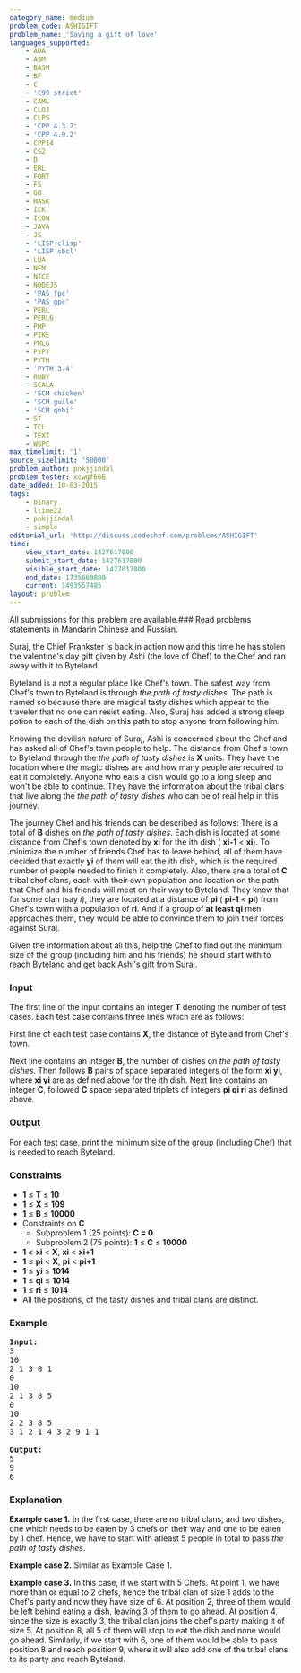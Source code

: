 ```yaml
---
category_name: medium
problem_code: ASHIGIFT
problem_name: 'Saving a gift of love'
languages_supported:
    - ADA
    - ASM
    - BASH
    - BF
    - C
    - 'C99 strict'
    - CAML
    - CLOJ
    - CLPS
    - 'CPP 4.3.2'
    - 'CPP 4.9.2'
    - CPP14
    - CS2
    - D
    - ERL
    - FORT
    - FS
    - GO
    - HASK
    - ICK
    - ICON
    - JAVA
    - JS
    - 'LISP clisp'
    - 'LISP sbcl'
    - LUA
    - NEM
    - NICE
    - NODEJS
    - 'PAS fpc'
    - 'PAS gpc'
    - PERL
    - PERL6
    - PHP
    - PIKE
    - PRLG
    - PYPY
    - PYTH
    - 'PYTH 3.4'
    - RUBY
    - SCALA
    - 'SCM chicken'
    - 'SCM guile'
    - 'SCM qobi'
    - ST
    - TCL
    - TEXT
    - WSPC
max_timelimit: '1'
source_sizelimit: '50000'
problem_author: pnkjjindal
problem_tester: xcwgf666
date_added: 10-03-2015
tags:
    - binary
    - ltime22
    - pnkjjindal
    - simple
editorial_url: 'http://discuss.codechef.com/problems/ASHIGIFT'
time:
    view_start_date: 1427617800
    submit_start_date: 1427617800
    visible_start_date: 1427617800
    end_date: 1735669800
    current: 1493557485
layout: problem
---
```

All submissions for this problem are available.###  Read problems statements in [Mandarin Chinese ](http://www.codechef.com/download/translated/LTIME22/mandarin/ASHIGIFT.pdf) and [Russian](http://www.codechef.com/download/translated/LTIME22/russian/ASHIGIFT.pdf).

Suraj, the Chief Prankster is back in action now and this time he has stolen the valentine's day gift given by Ashi (the love of Chef) to the Chef and ran away with it to Byteland.

Byteland is a not a regular place like Chef's town. The safest way from Chef's town to Byteland is through *the path of tasty dishes*. The path is named so because there are magical tasty dishes which appear to the traveler that no one can resist eating. Also, Suraj has added a strong sleep potion to each of the dish on this path to stop anyone from following him.

Knowing the devilish nature of Suraj, Ashi is concerned about the Chef and has asked all of Chef's town people to help. The distance from Chef's town to Byteland through the *the path of tasty dishes* is **X** units. They have the location where the magic dishes are and how many people are required to eat it completely. Anyone who eats a dish would go to a long sleep and won't be able to continue. They have the information about the tribal clans that live along the *the path of tasty dishes* who can be of real help in this journey.

The journey Chef and his friends can be described as follows: There is a total of **B** dishes on *the path of tasty dishes*. Each dish is located at some distance from Chef's town denoted by **xi** for the ith dish ( **xi-1** < **xi**). To minimize the number of friends Chef has to leave behind, all of them have decided that exactly **yi** of them will eat the ith dish, which is the required number of people needed to finish it completely. Also, there are a total of **C** tribal chef clans, each with their own population and location on the path that Chef and his friends will meet on their way to Byteland. They know that for some clan (say *i*), they are located at a distance of **pi** ( **pi-1** < **pi**) from Chef's town with a population of **ri**. And if a group of **at least qi** men approaches them, they would be able to convince them to join their forces against Suraj.

Given the information about all this, help the Chef to find out the minimum size of the group (including him and his friends) he should start with to reach Byteland and get back Ashi's gift from Suraj.

### Input

The first line of the input contains an integer **T** denoting the number of test cases. Each test case contains three lines which are as follows:

First line of each test case contains **X**, the distance of Byteland from Chef's town.

Next line contains an integer **B**, the number of dishes on *the path of tasty dishes*. Then follows **B** pairs of space separated integers of the form **xi yi**, where **xi yi** are as defined above for the ith dish.
Next line contains an integer **C**, followed **C** space separated triplets of integers **pi qi ri** as defined above.

### Output

For each test case, print the minimum size of the group (including Chef) that is needed to reach Byteland.

### Constraints

- **1** ≤ **T** ≤ **10**
- **1** ≤ **X** ≤ **109**
- **1** ≤ **B** ≤ **10000**
- Constraints on **C**
  - Subproblem 1 (25 points):  **C = 0**
  - Subproblem 2 (75 points): **1** ≤ **C** ≤ **10000**
- **1** ≤ **xi** < **X**, **xi** < **xi+1**
- **1** ≤ **pi** < **X**, **pi** < **pi+1**
- **1** ≤ **yi** ≤ **1014**
- **1** ≤ **qi** ≤ **1014**
- **1** ≤ **ri** ≤ **1014**
- All the positions, of the tasty dishes and tribal clans are distinct.

### Example

<pre><b>Input:</b>
3
10
2 1 3 8 1
0
10
2 1 3 8 5
0
10
2 2 3 8 5
3 1 2 1 4 3 2 9 1 1 

<b>Output:</b>
5
9
6
</pre>
### Explanation

**Example case 1.** In the first case, there are no tribal clans, and two dishes, one which needs to be eaten by 3 chefs on their way and one to be eaten by 1 chef. Hence, we have to start with atleast 5 people in total to pass *the path of tasty dishes*.

**Example case 2.** Similar as Example Case 1.

**Example case 3.** In this case, if we start with 5 Chefs. At point 1, we have more than or equal to 2 chefs, hence the tribal clan of size 1 adds to the Chef's party and now they have size of 6. At position 2, three of them would be left behind eating a dish, leaving 3 of them to go ahead. At position 4, since the size is exactly 3, the tribal clan joins the chef's party making it of size 5. At position 8, all 5 of them will stop to eat the dish and none would go ahead. Similarly, if we start with 6, one of them would be able to pass position 8 and reach position 9, where it will also add one of the tribal clans to its party and reach Byteland.
